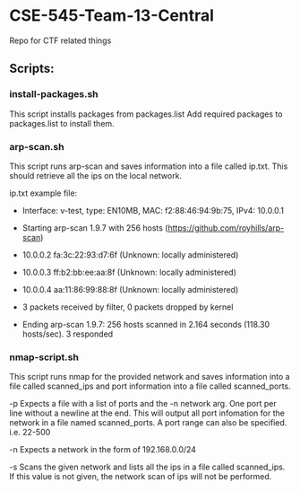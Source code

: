 # CSE-545-Team-13-Central
Repo for CTF related things

## Scripts:

### install-packages.sh
This script installs packages from packages.list Add required packages to packages.list to install them.

### arp-scan.sh
This script runs arp-scan and saves information into a file called ip.txt. This should retrieve all the ips on the local network.

  ip.txt example file:
  
  - Interface: v-test, type: EN10MB, MAC: f2:88:46:94:9b:75, IPv4: 10.0.0.1
  - Starting arp-scan 1.9.7 with 256 hosts (https://github.com/royhills/arp-scan)
  - 10.0.0.2        fa:3c:22:93:d7:6f       (Unknown: locally administered)
  - 10.0.0.3        ff:b2:bb:ee:aa:8f       (Unknown: locally administered)
  - 10.0.0.4        aa:11:86:99:88:8f       (Unknown: locally administered)

  - 3 packets received by filter, 0 packets dropped by kernel
  - Ending arp-scan 1.9.7: 256 hosts scanned in 2.164 seconds (118.30 hosts/sec). 3 responded

### nmap-script.sh
This script runs nmap for the provided network and saves information into a file called scanned_ips and port information into a file called scanned_ports. 

  -p Expects a file with a list of ports and the -n network arg. One port per line without a newline at the end. This will output all port infomation for the network in a file named scanned_ports. A port range can also be specified. i.e. 22-500

  -n Expects a network in the form of 192.168.0.0\/24
  
  -s Scans the given network and lists all the ips in a file called scanned_ips. If this value is not given, the network scan of ips will not be performed.